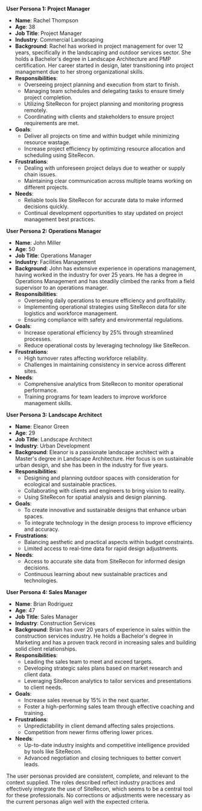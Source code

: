 **User Persona 1: Project Manager**

- **Name**: Rachel Thompson
- **Age**: 38
- **Job Title**: Project Manager
- **Industry**: Commercial Landscaping
- **Background**: Rachel has worked in project management for over 12 years, specifically in the landscaping and outdoor services sector. She holds a Bachelor's degree in Landscape Architecture and PMP certification. Her career started in design, later transitioning into project management due to her strong organizational skills.
- **Responsibilities**:
  - Overseeing project planning and execution from start to finish.
  - Managing team schedules and delegating tasks to ensure timely project completion.
  - Utilizing SiteRecon for project planning and monitoring progress remotely.
  - Coordinating with clients and stakeholders to ensure project requirements are met.
- **Goals**:
  - Deliver all projects on time and within budget while minimizing resource wastage.
  - Increase project efficiency by optimizing resource allocation and scheduling using SiteRecon.
- **Frustrations**:
  - Dealing with unforeseen project delays due to weather or supply chain issues.
  - Maintaining clear communication across multiple teams working on different projects.
- **Needs**:
  - Reliable tools like SiteRecon for accurate data to make informed decisions quickly.
  - Continual development opportunities to stay updated on project management best practices.

**User Persona 2: Operations Manager**

- **Name**: John Miller
- **Age**: 50
- **Job Title**: Operations Manager
- **Industry**: Facilities Management
- **Background**: John has extensive experience in operations management, having worked in the industry for over 25 years. He has a degree in Operations Management and has steadily climbed the ranks from a field supervisor to an operations manager.
- **Responsibilities**:
  - Overseeing daily operations to ensure efficiency and profitability.
  - Implementing operational strategies using SiteRecon data for site logistics and workforce management.
  - Ensuring compliance with safety and environmental regulations.
- **Goals**:
  - Increase operational efficiency by 25% through streamlined processes.
  - Reduce operational costs by leveraging technology like SiteRecon.
- **Frustrations**:
  - High turnover rates affecting workforce reliability.
  - Challenges in maintaining consistency in service across different sites.
- **Needs**:
  - Comprehensive analytics from SiteRecon to monitor operational performance.
  - Training programs for team leaders to improve workforce management skills.

**User Persona 3: Landscape Architect**

- **Name**: Eleanor Green
- **Age**: 29
- **Job Title**: Landscape Architect
- **Industry**: Urban Development
- **Background**: Eleanor is a passionate landscape architect with a Master's degree in Landscape Architecture. Her focus is on sustainable urban design, and she has been in the industry for five years.
- **Responsibilities**:
  - Designing and planning outdoor spaces with consideration for ecological and sustainable practices.
  - Collaborating with clients and engineers to bring vision to reality.
  - Using SiteRecon for spatial analysis and design planning.
- **Goals**:
  - To create innovative and sustainable designs that enhance urban spaces.
  - To integrate technology in the design process to improve efficiency and accuracy.
- **Frustrations**:
  - Balancing aesthetic and practical aspects within budget constraints.
  - Limited access to real-time data for rapid design adjustments.
- **Needs**:
  - Access to accurate site data from SiteRecon for informed design decisions.
  - Continuous learning about new sustainable practices and technologies.

**User Persona 4: Sales Manager**

- **Name**: Brian Rodriguez
- **Age**: 47
- **Job Title**: Sales Manager
- **Industry**: Construction Services
- **Background**: Brian has over 20 years of experience in sales within the construction services industry. He holds a Bachelor's degree in Marketing and has a proven track record in increasing sales and building solid client relationships.
- **Responsibilities**:
  - Leading the sales team to meet and exceed targets.
  - Developing strategic sales plans based on market research and client data.
  - Leveraging SiteRecon analytics to tailor services and presentations to client needs.
- **Goals**:
  - Increase sales revenue by 15% in the next quarter.
  - Foster a high-performing sales team through effective coaching and training.
- **Frustrations**:
  - Unpredictability in client demand affecting sales projections.
  - Competition from newer firms offering lower prices.
- **Needs**:
  - Up-to-date industry insights and competitive intelligence provided by tools like SiteRecon.
  - Advanced negotiation and closing techniques to better convert leads.

The user personas provided are consistent, complete, and relevant to the context supplied. The roles described reflect industry practices and effectively integrate the use of SiteRecon, which seems to be a central tool for these professionals. No corrections or adjustments were necessary as the current personas align well with the expected criteria.